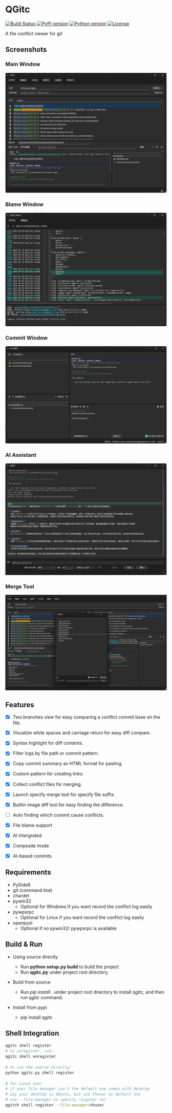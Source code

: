 # QGitc

[![Build Status](https://github.com/timxx/qgitc/actions/workflows/main.yml/badge.svg)](https://github.com/timxx/qgitc/actions)
[![PyPI version](https://img.shields.io/pypi/v/qgitc.svg)](https://pypi.org/project/qgitc)
[![Python version](https://img.shields.io/pypi/pyversions/qgitc.svg)](https://pypi.org/project/qgitc)
[![License](https://img.shields.io/badge/License-Apache%202.0-blue.svg)](LICENSE)

A file conflict viewer for git

## Screenshots

### Main Window
![Main Window](./screenshots/main.png)

### Blame Window
![Blame](./screenshots/blame.png)

### Commit Window
![Commit](./screenshots/commit.png)

### AI Assistant
![AI Assistant](./screenshots/assistant.png)

### Merge Tool
![Merge Tool](./screenshots/resolve.png)

## Features

- [x] Two branches view for easy comparing a conflict commit base on the file.
- [x] Visualize white spaces and carriage return for easy diff compare.
- [x] Syntax highlight for diff contents.
- [x] Filter logs by file path or commit pattern.
- [x] Copy commit summary as HTML format for pasting.
- [x] Custom pattern for creating links.
- [x] Collect conflict files for merging.
- [x] Launch specify merge tool for specify file suffix.
- [x] Builtin image diff tool for easy finding the difference.
- [ ] Auto finding which commit cause conflicts.
- [x] File blame support
- [x] AI intergrated
- [x] Composite mode
- [x] AI-based commits


## Requirements

- PySide6
- git (command line)
- chardet
- pywin32
  - Optional for Windows if you want record the conflict log easily
- pywpsrpc
  - Optional for Linux if you want record the conflict log easily
- openpyxl
  - Optional if no pywin32/ pywpsrpc is available


## Build & Run

- Using source directly
  - Run **python setup.py build** to build the project
  - Run **qgitc.py** under project root directory.

- Build from source
  - Run *pip install .* under project root directory to install qgitc, and then run *qgitc* command.

- Install from pypi
  - pip install qgitc


## Shell Integration

``` sh
qgitc shell register
# to unregister, run:
qgitc shell unregister

# to use the source directly:
python qgitc.py shell register

# for Linux user
# if your file manager isn't the default one comes with desktop
# say your desktop is Ubuntu, but use thunar as default one
# use --file-manager to specify reigster for
qgitch shell register --file-manager=thunar
```
